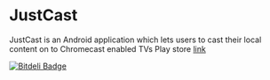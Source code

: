 JustCast
========
JustCast is an Android application which lets users to cast their local content on to Chromecast enabled TVs
Play store [link](https://play.google.com/store/apps/details?id=com.rp.justcast)

[![Bitdeli Badge](https://d2weczhvl823v0.cloudfront.net/rajendrag/justcast/trend.png)](https://bitdeli.com/free "Bitdeli Badge")

